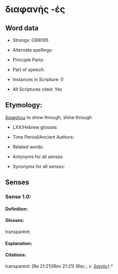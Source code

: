 # διαφανής -ές

<!-- Status: S2=NeedsEdits -->
<!-- Lexica used for edits:   -->

## Word data

* Strongs: G99095

* Alternate spellings:



* Principle Parts: 


* Part of speech: 


* Instances in Scripture: 0

* All Scriptures cited: Yes

## Etymology: 

[διαφαίνω]() to show through, shine through

* LXX/Hebrew glosses: 


* Time Period/Ancient Authors: 


* Related words: 

* Antonyms for all senses

* Synonyms for all senses: 


## Senses 


### Sense  1.0: 

#### Definition: 

#### Glosses: 

transparent; 

#### Explanation: 


#### Citations: 

transparent: [Re 21:21](Rev 21:21) (Rec.; v. [διαγής]()).†
